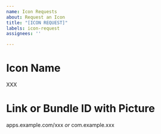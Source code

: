 ```yaml
---
name: Icon Requests
about: Request an Icon
title: "[ICON REQUEST]"
labels: icon-request
assignees: ''

---
```


# Icon Name
XXX
# Link or Bundle ID with Picture
apps.example.com/xxx
*or*
com.example.xxx
